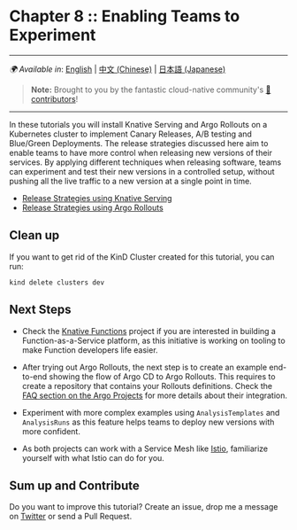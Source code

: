 # Chapter 8 :: Enabling Teams to Experiment

---
_🌍 Available in_: [English](README.md) | [中文 (Chinese)](README-zh.md) | [日本語 (Japanese)](README-ja.md)

> **Note:** Brought to you by the fantastic cloud-native community's [ 🌟 contributors](https://github.com/salaboy/platforms-on-k8s/graphs/contributors)!

---

In these tutorials you will install Knative Serving and Argo Rollouts on a Kubernetes cluster to implement Canary Releases, A/B testing and Blue/Green Deployments. The release strategies discussed here aim to enable teams to have more control when releasing new versions of their services. By applying different techniques when releasing software, teams can experiment and test their new versions in a controlled setup, without pushing all the live traffic to a new version at a single point in time. 

- [Release Strategies using Knative Serving](knative/README.md)
- [Release Strategies using Argo Rollouts](argo-rollouts/README.md)


## Clean up

If you want to get rid of the KinD Cluster created for this tutorial, you can run:

```shell
kind delete clusters dev
```

## Next Steps

- Check the [Knative Functions](https://knative.dev/docs/functions/) project if you are interested in building a Function-as-a-Service platform, as this initiative is working on tooling to make Function developers life easier.

- After trying out Argo Rollouts, the next step is to create an example end-to-end showing the flow of Argo CD to Argo Rollouts. This requires to create a repository that contains your Rollouts definitions. Check the [FAQ section on the Argo Projects](https://argo-rollouts.readthedocs.io/en/latest/FAQ/) for more details about their integration.

- Experiment with more complex examples using `AnalysisTemplates` and `AnalysisRuns` as this feature helps teams to deploy new versions with more confident. 

- As both projects can work with a Service Mesh like [Istio](https://istio.io/), familiarize yourself with what Istio can do for you. 

## Sum up and Contribute


Do you want to improve this tutorial? Create an issue, drop me a message on [Twitter](https://twitter.com/salaboy) or send a Pull Request.
